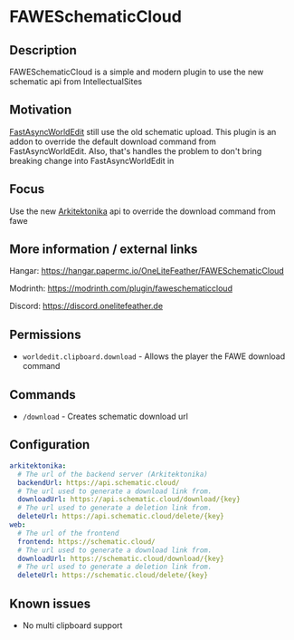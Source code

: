 # FAWESchematicCloud

## Description
FAWESchematicCloud is a simple and modern plugin to use the new schematic api from IntellectualSites

## Motivation
[FastAsyncWorldEdit](https://github.com/IntellectualSites/FastAsyncWorldEdit) still use the old schematic upload. 
This plugin is an addon to override the default download command from FastAsyncWorldEdit.
Also, that's handles the problem to don't bring breaking change into FastAsyncWorldEdit in

## Focus
Use the new [Arkitektonika](https://github.com/IntellectualSites/Arkitektonika) api to override the download command from fawe

## More information / external links

Hangar: https://hangar.papermc.io/OneLiteFeather/FAWESchematicCloud

Modrinth: https://modrinth.com/plugin/faweschematiccloud

Discord: https://discord.onelitefeather.de

## Permissions
- `worldedit.clipboard.download` - Allows the player  the FAWE download command

## Commands
- `/download` - Creates schematic download url

## Configuration
```yaml
arkitektonika:
  # The url of the backend server (Arkitektonika)
  backendUrl: https://api.schematic.cloud/
  # The url used to generate a download link from.
  downloadUrl: https://api.schematic.cloud/download/{key}
  # The url used to generate a deletion link from.
  deleteUrl: https://api.schematic.cloud/delete/{key}
web:
  # The url of the frontend
  frontend: https://schematic.cloud/
  # The url used to generate a download link from.
  downloadUrl: https://schematic.cloud/download/{key}
  # The url used to generate a deletion link from.
  deleteUrl: https://schematic.cloud/delete/{key}

```

## Known issues
- No multi clipboard support